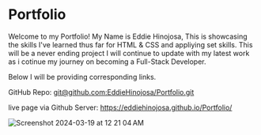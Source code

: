 # Portfolio

Welcome to my Portfolio!
My Name is Eddie Hinojosa,
This is showcasing the skills I've learned thus far for HTML & CSS and appliying set skills.
This will be a never ending project I will continue to update with my latest work as i cotinue my journey on becoming a Full-Stack Developer.

Below I will be providing corresponding links.


GitHub Repo:
[git@github.com:EddieHinojosa/Portfolio.git](https://eddiehinojosa.github.io/Portfolio/)

live page via Github Server:
https://eddiehinojosa.github.io/Portfolio/

![Screenshot 2024-03-19 at 12 21 04 AM](https://github.com/EddieHinojosa/Portfolio/assets/161403923/38c4a1d6-4a2a-4bb3-887c-1995881b520f)
